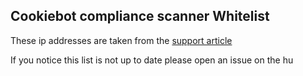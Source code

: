 ## Cookiebot compliance scanner Whitelist

These ip addresses are taken from the [support article](https://support.cookiebot.com/hc/en-us/articles/360003824153-Whitelisting-the-Cookiebot-scanner)

If you notice this list is not up to date please open an issue on the hu